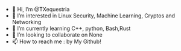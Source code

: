 - 👋 Hi, I’m @TXequestria
- 👀 I’m interested in Linux Security, Machine Learning, Cryptos and Networking
- 🌱 I’m currently learning C++, python, Bash,Rust
- 💞️ I’m looking to collaborate on None
- 📫 How to reach me : by My Github!

<!---
TXequestria/TXequestria is a ✨ special ✨ repository because its `README.md` (this file) appears on your GitHub profile.
You can click the Preview link to take a look at your changes.
--->
